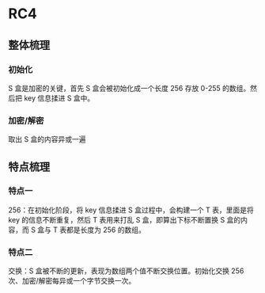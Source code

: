 # RC4

## 整体梳理
### 初始化
S 盒是加密的关键，首先 S 盒会被初始化成一个长度 256 存放 0-255 的数组。然后把 key 信息揉进 S 盒中。
### 加密/解密
取出 S 盒的内容异或一遍

## 特点梳理
### 特点一
256：在初始化阶段，将 key 信息揉进 S 盒过程中，会构建一个 T 表，里面是将 key 的信息不断重复，然后 T 表用来打乱 S 盒，即算出下标不断置换 S 盒的内容，而 S 盒与 T 表都是长度为 256 的数组。

### 特点二
交换：S 盒被不断的更新，表现为数组两个值不断交换位置。初始化交换 256 次、加密/解密每异或一个字节交换一次。